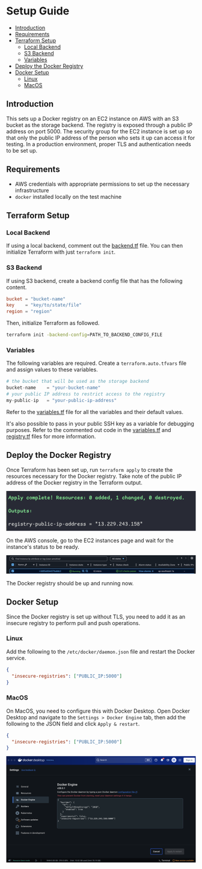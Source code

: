 # Setup Guide

- [Introduction](#introduction)
- [Requirements](#requirements)
- [Terraform Setup](#terraform-setup)
  - [Local Backend](#local-backend)
  - [S3 Backend](#s3-backend)
  - [Variables](#variables)
- [Deploy the Docker Registry](#deploy-the-docker-registry)
- [Docker Setup](#docker-setup)
  - [Linux](#linux)
  - [MacOS](#macos)

## Introduction

This sets up a Docker registry on an EC2 instance on AWS with an S3 bucket as the storage backend. The registry is exposed through a public IP address on port 5000. The security group for the EC2 instance is set up so that only the public IP address of the person who sets it up can access it for testing. In a production environment, proper TLS and authentication needs to be set up.

## Requirements

- AWS credentials with appropriate permissions to set up the necessary infrastructure
- `docker` installed locally on the test machine

## Terraform Setup

### Local Backend

If using a local backend, comment out the [backend.tf](/problem-2/terraform/backend.tf) file. You can then initialize Terraform with just `terraform init`.

### S3 Backend

If using S3 backend, create a backend config file that has the following content.

```backend-config.conf
bucket = "bucket-name"
key    = "key/to/state/file"
region = "region"
```

Then, initialize Terraform as followed.

```bash
terraform init -backend-config=PATH_TO_BACKEND_CONFIG_FILE
```

### Variables

The following variables are required. Create a `terraform.auto.tfvars` file and assign values to these variables.

```terraform.auto.tfvars
# the bucket that will be used as the storage backend
bucket-name    = "your-bucket-name"
# your public IP address to restrict access to the registry
my-public-ip   = "your-public-ip-address"
```

Refer to the [variables.tf](/problem-2/terraform/variables.tf) file for all the variables and their default values.

It's also possible to pass in your public SSH key as a variable for debugging purposes. Refer to the commented out code in the [variables.tf](/problem-2/terraform/variables.tf) and [registry.tf](/problem-2/terraform/registry.tf) files for more information.

## Deploy the Docker Registry

Once Terraform has been set up, run `terraform apply` to create the resources necessary for the Docker registry. Take note of the public IP address of the Docker registry in the Terraform output.

![registry public IP output](/problem-2/images/registry-public-ip-output.png)

On the AWS console, go to the EC2 instances page and wait for the instance's status to be ready.

![ec2 instance ready](/problem-2/images/ec2-instance-ready.png)

The Docker registry should be up and running now.

## Docker Setup

Since the Docker registry is set up without TLS, you need to add it as an insecure registry to perform pull and push operations.

### Linux

Add the following to the `/etc/docker/daemon.json` file and restart the Docker service.

```/etc/docker/daemon.json
{
  "insecure-registries": ["PUBLIC_IP:5000"]
}
```

### MacOS

On MacOS, you need to configure this with Docker Desktop. Open Docker Desktop and navigate to the `Settings > Docker Engine` tab, then add the following to the JSON field and click `Apply & restart`.

```json
{
  "insecure-registries": ["PUBLIC_IP:5000"]
}
```

![docker desktop settings](/problem-2/images/docker-desktop-settings.png)
